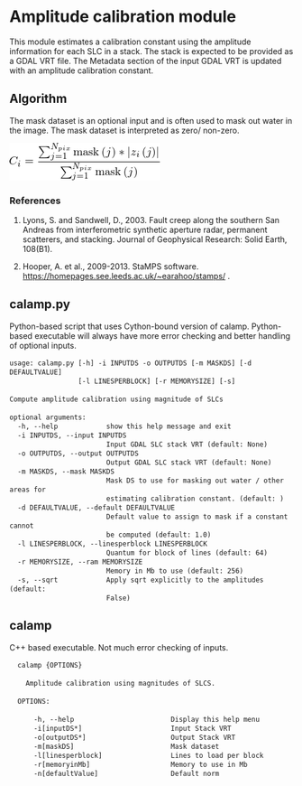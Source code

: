 # Amplitude calibration module

This module estimates a calibration constant using the amplitude information for each SLC in a stack.
The stack is expected to be provided as a GDAL VRT file.
The Metadata section of the input GDAL VRT is updated with an amplitude calibration constant.


## Algorithm

The mask dataset is an optional input and is often used to mask out water in the image. The mask dataset is interpreted as zero/ non-zero.

![calamp equation](./equation.png "Calamp equation")


### References

1. Lyons, S. and Sandwell, D., 2003. Fault creep along the southern San Andreas from interferometric synthetic aperture radar, permanent scatterers, and stacking. Journal of Geophysical Research: Solid Earth, 108(B1).

2. Hooper, A. et al., 2009-2013.  StaMPS software. https://homepages.see.leeds.ac.uk/~earahoo/stamps/ .


## calamp.py 

Python-based script that uses Cython-bound version of calamp.
Python-based executable will always have more error checking and better handling of optional inputs. 

```
usage: calamp.py [-h] -i INPUTDS -o OUTPUTDS [-m MASKDS] [-d DEFAULTVALUE]
                 [-l LINESPERBLOCK] [-r MEMORYSIZE] [-s]

Compute amplitude calibration using magnitude of SLCs

optional arguments:
  -h, --help            show this help message and exit
  -i INPUTDS, --input INPUTDS
                        Input GDAL SLC stack VRT (default: None)
  -o OUTPUTDS, --output OUTPUTDS
                        Output GDAL SLC stack VRT (default: None)
  -m MASKDS, --mask MASKDS
                        Mask DS to use for masking out water / other areas for
                        estimating calibration constant. (default: )
  -d DEFAULTVALUE, --default DEFAULTVALUE
                        Default value to assign to mask if a constant cannot
                        be computed (default: 1.0)
  -l LINESPERBLOCK, --linesperblock LINESPERBLOCK
                        Quantum for block of lines (default: 64)
  -r MEMORYSIZE, --ram MEMORYSIZE
                        Memory in Mb to use (default: 256)
  -s, --sqrt            Apply sqrt explicitly to the amplitudes (default:
                        False)
```



## calamp

C++ based executable. Not much error checking of inputs.

```
  calamp {OPTIONS}

    Amplitude calibration using magnitudes of SLCS.

  OPTIONS:

      -h, --help                        Display this help menu
      -i[inputDS*]                      Input Stack VRT
      -o[outputDS*]                     Output Stack VRT
      -m[maskDS]                        Mask dataset
      -l[linesperblock]                 Lines to load per block
      -r[memoryinMb]                    Memory to use in Mb
      -n[defaultValue]                  Default norm
```

